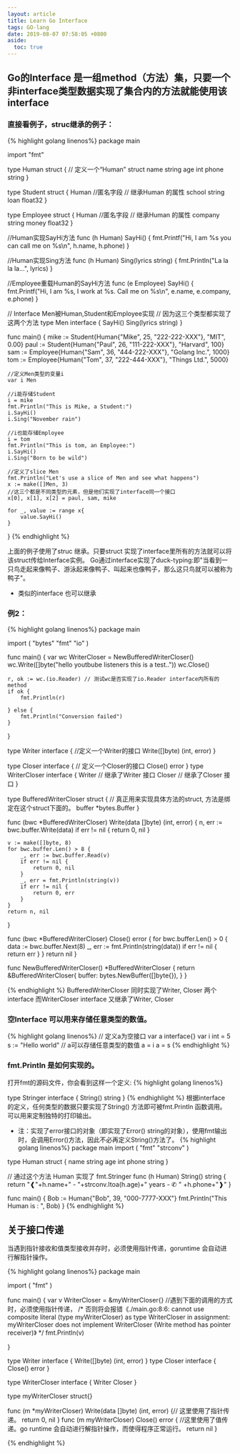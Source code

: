 ```yaml
---
layout: article
title: Learn Go Interface 
tags: GO-lang
date: 2019-08-07 07:58:05 +0800
aside:
  toc: true
---
```


## Go的Interface 是一组method（方法）集，只要一个非interface类型数据实现了集合内的方法就能使用该interface

### 直接看例子，struc继承的例子：
{% highlight golang linenos%}
package main

import "fmt"

type Human struct { // 定义一个“Human” struct
	name string
	age int
	phone string
}

type Student struct {
	Human //匿名字段    // 继承Human 的属性
	school string
	loan float32
}

type Employee struct {
	Human //匿名字段   // 继承Human 的属性
	company string
	money float32
}

//Human实现SayHi方法
func (h Human) SayHi() {
	fmt.Printf("Hi, I am %s you can call me on %s\n", h.name, h.phone)
}

//Human实现Sing方法
func (h Human) Sing(lyrics string) {
	fmt.Println("La la la la...", lyrics)
}

//Employee重载Human的SayHi方法
func (e Employee) SayHi() {
	fmt.Printf("Hi, I am %s, I work at %s. Call me on %s\n", e.name,
		e.company, e.phone)
	}

// Interface Men被Human,Student和Employee实现
// 因为这三个类型都实现了这两个方法
type Men interface {
	SayHi()
	Sing(lyrics string)
}

func main() {
	mike := Student{Human{"Mike", 25, "222-222-XXX"}, "MIT", 0.00}
	paul := Student{Human{"Paul", 26, "111-222-XXX"}, "Harvard", 100}
	sam := Employee{Human{"Sam", 36, "444-222-XXX"}, "Golang Inc.", 1000}
	tom := Employee{Human{"Tom", 37, "222-444-XXX"}, "Things Ltd.", 5000}

	//定义Men类型的变量i
	var i Men

	//i能存储Student
	i = mike
	fmt.Println("This is Mike, a Student:")
	i.SayHi()
	i.Sing("November rain")

	//i也能存储Employee
	i = tom
	fmt.Println("This is tom, an Employee:")
	i.SayHi()
	i.Sing("Born to be wild")

	//定义了slice Men
	fmt.Println("Let's use a slice of Men and see what happens")
	x := make([]Men, 3)
	//这三个都是不同类型的元素，但是他们实现了interface同一个接口
	x[0], x[1], x[2] = paul, sam, mike

	for _, value := range x{
		value.SayHi()
	}
}
{% endhighlight %}

上面的例子使用了struc 继承。只要struct 实现了interface里所有的方法就可以将该struct传给Interface实例。
Go通过interface实现了duck-typing:即"当看到一只鸟走起来像鸭子、游泳起来像鸭子、叫起来也像鸭子，那么这只鸟就可以被称为鸭子"。

+ 类似的interface 也可以继承
### 例2：
{% highlight golang linenos%}
package main

import (
	"bytes"
	"fmt"
	"io"
)

func main() {
	var wc WriterCloser = NewBufferedWriterCloser()
	wc.Write([]byte("hello youtbube listeners this is a test.."))
	wc.Close()

	r, ok := wc.(io.Reader) // 测试wc是否实现了io.Reader interface内所有的method
	if ok {
		fmt.Println(r)

	} else {
		fmt.Println("Conversion failed")
	}
}

type Writer interface { //定义一个Writer的接口
	Write([]byte) (int, error)
}

type Closer interface { // 定义一个Closer的接口
	Close() error
}
type WriterCloser interface { 
	Writer  // 继承了Writer 接口
	Closer  // 继承了Closer 接口
}

type BufferedWriterCloser struct { // 真正用来实现具体方法的struct, 方法是绑定在这个struct下面的。
	buffer *bytes.Buffer
}

func (bwc *BufferedWriterCloser) Write(data []byte) (int, error) {
	n, err := bwc.buffer.Write(data)
	if err != nil {
		return 0, nil
	}

	v := make([]byte, 8)
	for bwc.buffer.Len() > 8 {
		_, err := bwc.buffer.Read(v)
		if err != nil {
			return 0, nil
		}
		_, err = fmt.Println(string(v))
		if err != nil {
			return 0, err
		}
	}
	return n, nil
}

func (bwc *BufferedWriterCloser) Close() error {
	for bwc.buffer.Len() > 0 {
		data := bwc.buffer.Next(8)
		_, err := fmt.Println(string(data))
		if err != nil {
			return err
		}
	}
	return nil
}

func NewBufferedWriterCloser() *BufferedWriterCloser {
	return &BufferedWriterCloser{
		buffer: bytes.NewBuffer([]byte{}),
	}
}

{% endhighlight %}
BufferedWriterCloser 同时实现了Writer, Closer 两个interface 而WriterCloser interface 又继承了Writer, Closer   

### 空Interface 可以用来存储任意类型的数值。
{% highlight golang linenos%}
// 定义a为空接口
var a interface{}
var i int = 5
s := "Hello world"
// a可以存储任意类型的数值
a = i
a = s
{% endhighlight %}

### fmt.Println 是如何实现的。
打开fmt的源码文件，你会看到这样一个定义:
{% highlight golang linenos%}

type Stringer interface {
	 String() string
}
{% endhighlight %}
根据interface 的定义，任何类型的数据只要实现了String() 方法即可被fmt.Println 函数调用。
可以用来定制独特的打印输出。

+ 注：实现了error接口的对象（即实现了Error() string的对象），使用fmt输出时，会调用Error()方法，因此不必再定义String()方法了。
{% highlight golang linenos%}
package main
import (
	"fmt"
	"strconv"
)

type Human struct {
	name string
	age int
	phone string
}

// 通过这个方法 Human 实现了 fmt.Stringer
func (h Human) String() string {
	return "❰"+h.name+" - "+strconv.Itoa(h.age)+" years -  ✆ " +h.phone+"❱"
}

func main() {
	Bob := Human{"Bob", 39, "000-7777-XXX"}
	fmt.Println("This Human is : ", Bob)
}
{% endhighlight %}

## 关于接口传递
当遇到指针接收和值类型接收并存时，必须使用指针传递，goruntime 会自动进行解指针操作。

{% highlight golang linenos%}
package main

import (
	"fmt"
)

func main() {
	var v WriterCloser = &myWriterCloser{} //遇到下面的调用的方式时，必须使用指针传递，
    /* 否则将会报错《./main.go:8:6: cannot use composite literal (type myWriterCloser) as type WriterCloser in assignment:
        myWriterCloser does not implement WriterCloser (Write method has pointer receiver)》
    */
	fmt.Println(v)

}

type Writer interface {
	Write([]byte) (int, error)
}
type Closer interface {
	Close() error
}

type WriterCloser interface {
	Writer
	Closer
}

type myWriterCloser struct{}

func (m *myWriterCloser) Write(data []byte) (int, error) {// 这里使用了指针传递。
	return 0, nil
}
func (m myWriterCloser) Close() error { 
    //这里使用了值传递。go runtime 会自动进行解指针操作，而使得程序正常运行。
	return nil
}


{% endhighlight %}